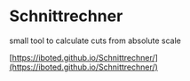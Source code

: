# Schnittrechner

small tool to calculate cuts from absolute scale

[https://iboted.github.io/Schnittrechner/](https://iboted.github.io/Schnittrechner/)
